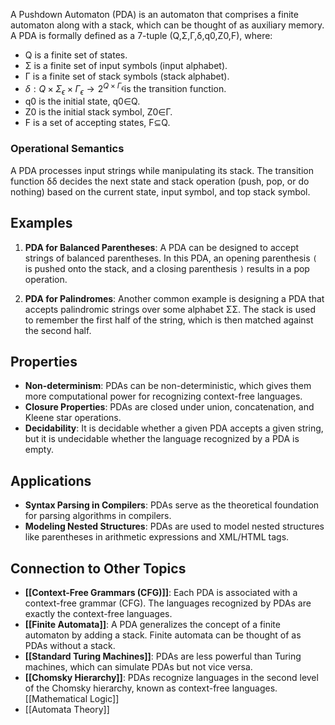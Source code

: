 A Pushdown Automaton (PDA) is an automaton that comprises a finite automaton along with a stack, which can be thought of as auxiliary memory. A PDA is formally defined as a 7-tuple (Q,Σ,Γ,δ,q0,Z0,F), where:

- Q is a finite set of states.
- Σ is a finite set of input symbols (input alphabet).
- Γ is a finite set of stack symbols (stack alphabet).
- $δ:Q×Σ_ϵ×Γ_ϵ→2^{Q×Γ_ϵ}$​ is the transition function.
- q0​ is the initial state, q0∈Q.
- Z0 is the initial stack symbol, Z0∈Γ.
- F is a set of accepting states, F⊆Q.

### Operational Semantics

A PDA processes input strings while manipulating its stack. The transition function δδ decides the next state and stack operation (push, pop, or do nothing) based on the current state, input symbol, and top stack symbol.

## Examples

1. **PDA for Balanced Parentheses**: A PDA can be designed to accept strings of balanced parentheses. In this PDA, an opening parenthesis `(` is pushed onto the stack, and a closing parenthesis `)` results in a pop operation.
    
2. **PDA for Palindromes**: Another common example is designing a PDA that accepts palindromic strings over some alphabet ΣΣ. The stack is used to remember the first half of the string, which is then matched against the second half.
    

## Properties

- **Non-determinism**: PDAs can be non-deterministic, which gives them more computational power for recognizing context-free languages.
- **Closure Properties**: PDAs are closed under union, concatenation, and Kleene star operations.
- **Decidability**: It is decidable whether a given PDA accepts a given string, but it is undecidable whether the language recognized by a PDA is empty.

## Applications

- **Syntax Parsing in Compilers**: PDAs serve as the theoretical foundation for parsing algorithms in compilers.
- **Modeling Nested Structures**: PDAs are used to model nested structures like parentheses in arithmetic expressions and XML/HTML tags.

## Connection to Other Topics

- **[[Context-Free Grammars (CFG)]]**: Each PDA is associated with a context-free grammar (CFG). The languages recognized by PDAs are exactly the context-free languages.
- **[[Finite Automata]]**: A PDA generalizes the concept of a finite automaton by adding a stack. Finite automata can be thought of as PDAs without a stack.
- **[[Standard Turing Machines]]**: PDAs are less powerful than Turing machines, which can simulate PDAs but not vice versa.
- **[[Chomsky Hierarchy]]**: PDAs recognize languages in the second level of the Chomsky hierarchy, known as context-free languages.
 [[Mathematical Logic]]
- [[Automata Theory]]